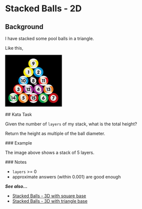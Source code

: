 # Stacked Balls - 2D

## Background

I have stacked some pool balls in a triangle.

Like this,

![pool balls](./img/stacked_balls.png)

## Kata Task

Given the number of `layers` of my stack, what is the total height?

Return the height as multiple of the ball diameter.

### Example

The image above shows a stack of 5 layers.

### Notes

* `layers` >= 0
* approximate answers (within 0.001) are good enough

**_See also..._**

* [Stacked Balls - 3D with square base](https://www.codewars.com/kata/stacked-balls-3d-square-base)
* [Stacked Balls - 3D with triangle base](https://www.codewars.com/kata/stacked-balls-3d-triangle-base)
